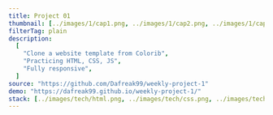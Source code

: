 ```yaml
---
title: Project 01
thumbnail: [../images/1/cap1.png, ../images/1/cap2.png, ../images/1/cap3.png]
filterTag: plain
description:
  [
    "Clone a website template from Colorib",
    "Practicing HTML, CSS, JS",
    "Fully responsive",
  ]
source: "https://github.com/Dafreak99/weekly-project-1"
demo: "https://dafreak99.github.io/weekly-project-1/"
stack: [../images/tech/html.png, ../images/tech/css.png, ../images/tech/js.png]
---
```

